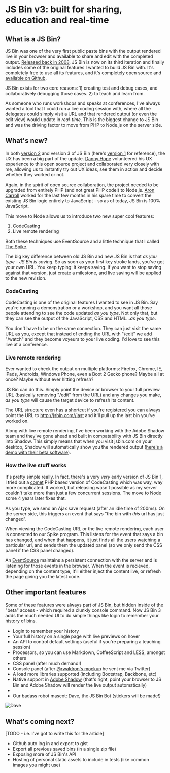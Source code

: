 # JS Bin v3: built for sharing, education and real-time

## What is a JS Bin?

JS Bin was one of the very first public paste bins with the output rendered live in your browser and available to share and edit with the completed output. [Released back in 2008](http://remysharp.com/2008/10/06/js-bin-for-collaborative-javascript-debugging/), JS Bin is now on its third iteration and finally includes some of the original features I wanted to build JS Bin with.  It's completely free to use all its features, and it's completely open source and [available on Github](http://github.com/remy/jsbin).

JS Bin exists for two core reasons: 1) creating test and debug cases, and collaboratively debugging those cases. 2) to teach and learn from.

As someone who runs workshops and speaks at conferences, I've always wanted a tool that I could run a live coding session with, where all the delegates could simply visit a URL and that rendered output (or even the edit view) would update in *real-time*. This is the biggest change to JS Bin and was the driving factor to move from PHP to Node.js on the server side.

## What's new?

In both [version 2](http://2.jsbin.com) and version 3 of JS Bin (here's [version 1](http://1.jsbin.com) for reference), the UX has been a big part of the update. [Danny Hope](http://twitter.com/yandle) volunteered his UX experience to this open source project and collaborated very closely with me, allowing us to instantly try out UX ideas, see them in action and decide whether they worked or not.

Again, in the spirit of open source collaboration, the project needed to be upgraded from entirely PHP (and not great PHP code!) to Node.js. [Aron Carroll](http://twitter.com/ac94) worked for the last few months in his spare time to convert the existing JS Bin logic entirely to JavaScript - so as of today, JS Bin is 100% JavaScript.

This move to Node allows us to introduce two new super cool features:

1. CodeCasting
2. Live remote rendering

Both these techniques use EventSource and a little technique that I called [The Spike](https://github.com/remy/jsbin/blob/feature/node/public/js/spike.js).

The big key difference between old JS Bin and new JS Bin is that *as you type - JS Bin is saving*. So as soon as your first key stroke lands, you've got your own URL. You keep typing: it keeps saving. If you want to stop saving against that version, just create a milestone, and live saving will be applied to the new revision.

### CodeCasting

CodeCasting is one of the original features I wanted to see in JS Bin. Say you're running a demonstration or a workshop, and you want all those people attending to see the code updated *as you type*. Not only that, but they can see the output of the JavaScript, CSS and HTML...*as you type*. 

You don't have to be on the same connection. They can just visit the same URL as you, except that instead of ending the URL with "/edit" we add "/watch" and they become voyeurs to your live coding. I'd love to see this live at a conference.

### Live remote rendering

Ever wanted to check the output on multiple platforms: Firefox, Chrome, IE, iPads, Androids, Windows Phone, even a Boot 2 Gecko phone? Maybe all at once? Maybe without ever hitting refresh?

JS Bin can do this. Simply point the device or browser to your full preview URL (basically removing "/edit" from the URL) and any changes you make, *as you type* will cause the target device to refresh its content.

The URL structure even has a shortcut if you're [registered](http://jsbin.com/#register) you can always point the URL to [http://jsbin.com/<username>/last](http://jsbin.com/rem/last) and it'll pull up the last bin you've worked on.

Along with live remote rendering, I've been working with the Adobe Shadow team and they've gone ahead and built in compatability with JS Bin directly into Shadow. This  simply means that when you visit jsbin.com on your desktop, Shadow will automatically show you the rendered output ([here's a demo with their beta software]()).

### How the live stuff works

It's pretty simple really. In fact, there's a very *very* early version of JS Bin 1, I tried out a [comet](http://en.wikipedia.org/wiki/Comet_(programming)) PHP based version of CodeCasting which was way, way more complicated. It worked, but releasing wasn't possible as my server couldn't take more than just a few concurrent sessions. The move to Node some 4 years later fixes that.

As you type, we send an Ajax save request (after an idle time of 200ms). On the server side, this triggers an event that says "the bin with *this* url has just changed".

When viewing the CodeCasting URL or the live remote rendering, each user is connected to our Spike program. This listens for the event that says a bin has changed, and when that happens, it just finds all the users watching a particular url, and sends them the updated panel (so we only send the CSS panel if the CSS panel changed).

An [EventSource](http://html5doctor.com/server-sent-events/) maintains a persistent connection with the server and is listening for those events in the browser. When the event is recieved, depending on the content type, it'll either inject the content live, or refresh the page giving you the latest code.



## Other important features

Some of these features were always part of JS Bin, but hidden inside of the "beta" access - which required a clunkly console command. Now JS Bin 3 adds the much needed UI to do simple things like login to remember your history of bins.

- Login to remember your history
- Your full history on a single page with live previews on hover
- An API to control default settings (useful if you're preparing a teaching session)
- Processors, so you can use Markdown, CoffeeScript and LESS, amongst others
- CSS panel (after much demand!)
- Console panel (after [@rwaldron's mockup](https://twitter.com/rwaldron/status/179568063660826624) he sent me via Twitter)
- A load more libraries supported (including Bootstrap, Backbone, etc)
- Native support in [Adobe Shadow](http://labs.adobe.com/technologies/shadow/) (that's right, point your browser to JS Bin and Adobe Shadow will render the live output automatically)
- 
- Our badass robot mascot: Dave, the JS Bin Bot (stickers will be made!)

![Dave](http://3.jsbin.com/images/logo.png)

## What's coming next?

[TODO - i.e. I've got to write this for the article]

- Github auto log in and export to gist
- Export all previous saved bins (in a single zip file)
- Exposing more of JS Bin's API
- Hosting of personal static assets to include in tests (like common images you might use)














